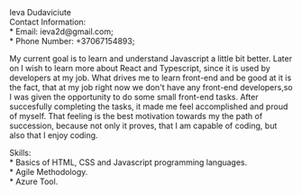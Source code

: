 <div> Ieva Dudaviciute </div>
<div> Contact Information: </div>
<div> * Email: ieva2d@gmail.com; </div>
<div> * Phone Number: +37067154893; </div>
<p> My current goal is to learn and understand Javascript a little bit better. Later on I wish to learn more about React and Typescript, since it is used by developers at my job. What drives me to learn front-end and be good at it is the fact, that at my job right now we don't have any front-end developers,so I was given the opportunity to do some small front-end tasks. After succesfully completing the tasks, it made me feel accomplished and proud of myself. That feeling is the best motivation towards my the path of succession, because not only it proves, that I am capable of coding, but also that I enjoy coding. </p>
<div> Skills: </div>
<div> * Basics of HTML, CSS and Javascript programming languages. </div>
<div> * Agile Methodology. </div>
<div> * Azure Tool. </div>
